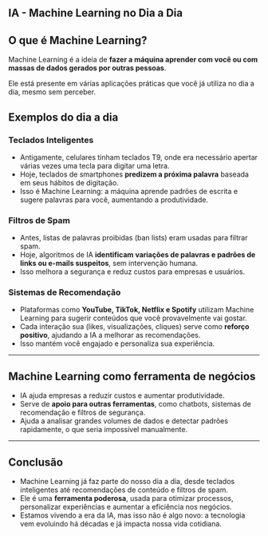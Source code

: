 ## IA - Machine Learning no Dia a Dia

## O que é Machine Learning?

Machine Learning é a ideia de **fazer a máquina aprender com você ou com massas de dados gerados por outras pessoas**. 

Ele está presente em várias aplicações práticas que você já utiliza no dia a dia, mesmo sem perceber.

## Exemplos do dia a dia

### Teclados Inteligentes
- Antigamente, celulares tinham teclados T9, onde era necessário apertar várias vezes uma tecla para digitar uma letra.
- Hoje, teclados de smartphones **predizem a próxima palavra** baseada em seus hábitos de digitação.  
- Isso é Machine Learning: a máquina aprende padrões de escrita e sugere palavras para você, aumentando a produtividade.

### Filtros de Spam
- Antes, listas de palavras proibidas (ban lists) eram usadas para filtrar spam.
- Hoje, algoritmos de IA **identificam variações de palavras e padrões de links ou e-mails suspeitos**, sem intervenção humana.
- Isso melhora a segurança e reduz custos para empresas e usuários.

### Sistemas de Recomendação
- Plataformas como **YouTube, TikTok, Netflix e Spotify** utilizam Machine Learning para sugerir conteúdos que você provavelmente vai gostar.
- Cada interação sua (likes, visualizações, cliques) serve como **reforço positivo**, ajudando a IA a melhorar as recomendações.
- Isso mantém você engajado e personaliza sua experiência.

---

## Machine Learning como ferramenta de negócios
- IA ajuda empresas a reduzir custos e aumentar produtividade.
- Serve de **apoio para outras ferramentas**, como chatbots, sistemas de recomendação e filtros de segurança.
- Ajuda a analisar grandes volumes de dados e detectar padrões rapidamente, o que seria impossível manualmente.

---

## Conclusão
- Machine Learning já faz parte do nosso dia a dia, desde teclados inteligentes até recomendações de conteúdo e filtros de spam.
- Ele é uma **ferramenta poderosa**, usada para otimizar processos, personalizar experiências e aumentar a eficiência nos negócios.
- Estamos vivendo a era da IA, mas isso não é algo novo: a tecnologia vem evoluindo há décadas e já impacta nossa vida cotidiana.

